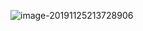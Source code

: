 ![image-20191125213728906](C:\Users\14629\AppData\Roaming\Typora\typora-user-images\image-20191125213728906.png)